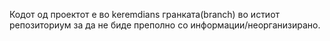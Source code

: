 Кодот од проектот е во keremdians гранката(branch) во истиот репозиториум за да не биде преполно со информации/неорганизирано.
